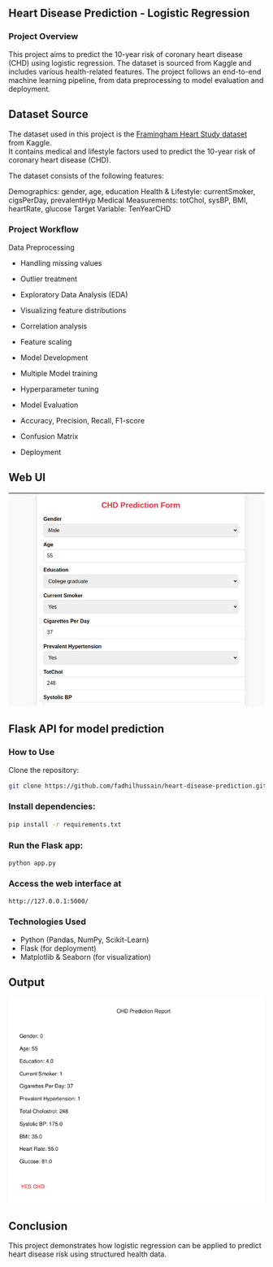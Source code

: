 ## Heart Disease Prediction - Logistic Regression
### Project Overview

This project aims to predict the 10-year risk of coronary heart disease (CHD) using logistic regression. The dataset is sourced from Kaggle and includes various health-related features. The project follows an end-to-end machine learning pipeline, from data preprocessing to model evaluation and deployment.


## Dataset Source  
The dataset used in this project is the [Framingham Heart Study dataset](https://www.kaggle.com/amanajmera1/framingham-heart-study-dataset/data) from Kaggle.  
It contains medical and lifestyle factors used to predict the 10-year risk of coronary heart disease (CHD).  

The dataset consists of the following features:

Demographics: gender, age, education
Health & Lifestyle: currentSmoker, cigsPerDay, prevalentHyp
Medical Measurements: totChol, sysBP, BMI, heartRate, glucose
Target Variable: TenYearCHD

### Project Workflow
Data Preprocessing

- Handling missing values
- Outlier treatment
- Exploratory Data Analysis (EDA)

- Visualizing feature distributions
- Correlation analysis

- Feature scaling
- Model Development

- Multiple Model training 
- Hyperparameter tuning
- Model Evaluation

- Accuracy, Precision, Recall, F1-score
- Confusion Matrix
- Deployment

## Web UI
![web-ui](notebook/images/web.png)

## Flask API for model prediction

### How to Use
Clone the repository:

```bash
git clone https://github.com/fadhilhussain/heart-disease-prediction.git
```
### Install dependencies:
```bash
pip install -r requirements.txt

```
### Run the Flask app:
```
python app.py
```

### Access the web interface at 
```
http://127.0.0.1:5000/
```

### Technologies Used
 - Python (Pandas, NumPy, Scikit-Learn)
 - Flask (for deployment)
 - Matplotlib & Seaborn (for visualization)

## Output
![web-ui](notebook/images/result.png)

## Conclusion

This project demonstrates how logistic regression can be applied to predict heart disease risk using structured health data.


